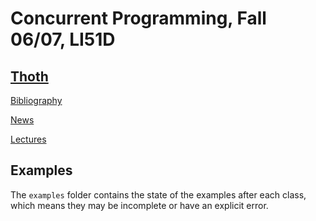 # Concurrent Programming, Fall 06/07, LI51D

## [Thoth](https://adeetc.thothapp.com/classes/PC/1617i/LI51D/info)

[Bibliography](https://adeetc.thothapp.com/classes/PC/1617i/LI51D/resources)

[News](https://adeetc.thothapp.com/classes/PC/1617i/LI51D/news)

[Lectures](https://adeetc.thothapp.com/classes/PC/1617i/LI51D/lectures)

## Examples

The `examples` folder contains the state of the examples after each class, which means they may be incomplete or have an explicit error.

